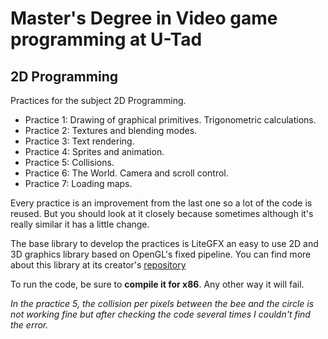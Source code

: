 # Master's Degree in Video game programming at U-Tad
## 2D Programming

Practices for the subject 2D Programming.

* Practice 1: Drawing of graphical primitives. Trigonometric calculations.
* Practice 2: Textures and blending modes.
* Practice 3: Text rendering.
* Practice 4: Sprites and animation.
* Practice 5: Collisions.
* Practice 6: The World. Camera and scroll control.
* Practice 7: Loading maps.

Every practice is an improvement from the last one so a lot of the code is reused.
But you should look at it closely because sometimes although it's really similar it has a little change.

The base library to develop the practices is LiteGFX an easy to use 2D and 3D graphics library based on OpenGL's fixed pipeline.
You can find more about this library at its creator's [repository](https://github.com/JaviCervera/litelibs) 

To run the code, be sure to **compile it for x86**. Any other way it will fail.

*In the practice 5, the collision per pixels between the bee and the circle is not working fine but after
checking the code several times I couldn't find the error.*
